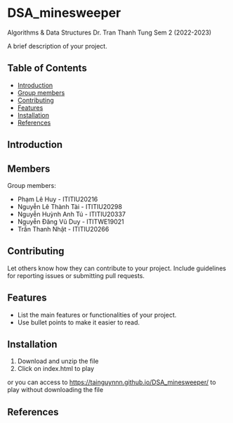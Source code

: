 # DSA_minesweeper
Algorithms & Data Structures
Dr. Tran Thanh Tung
Sem 2 (2022-2023)

A brief description of your project.

## Table of Contents

- [Introduction](#introduction)
- [Group members](#members)
- [Contributing](#contributing)
- [Features](#features)
- [Installation](#installation)
- [References](#references)



## Introduction



## Members
Group members:
-	Phạm Lê Huy - ITITIU20216 
-	Nguyễn Lê Thành Tài - ITITIU20298 
-	Nguyễn Huỳnh Anh Tú - ITITIU20337 
-	Nguyễn Đăng Vũ Duy - ITITWE19021 
-	Trần Thanh Nhật - ITITIU20266 

## Contributing

Let others know how they can contribute to your project. Include guidelines for reporting issues or submitting pull requests.

## Features

- List the main features or functionalities of your project.
- Use bullet points to make it easier to read.

## Installation

1. Download and unzip the file
2. Click on index.html to play

or you can access to https://tainguynnn.github.io/DSA_minesweeper/ to play without downloading the file

## References





